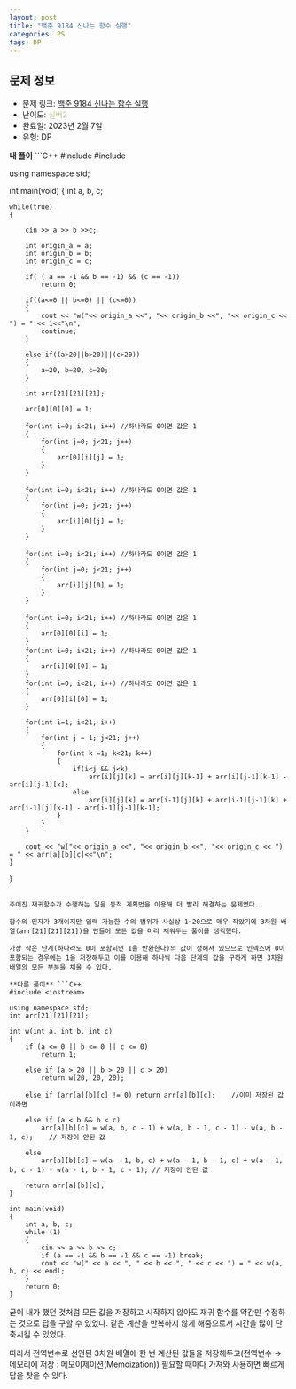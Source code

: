 ```yaml
---
layout: post
title: "백준 9184 신나는 함수 실행"
categories: PS
tags: DP
---
```


## 문제 정보
- 문제 링크: [백준 9184 신나는 함수 실행](https://www.acmicpc.net/problem/9184)
- 난이도: <span style="color:#B5C78A">실버2</span>
- 완료일: 2023년 2월 7일
- 유형: DP

  
  
**내 풀이** ```C++
#include <iostream>
#include <cmath>

using namespace std;

int main(void)
{
	int a, b, c;
	
	while(true)
	{
		
		cin >> a >> b >>c;
		
		int origin_a = a;
		int origin_b = b;
		int origin_c = c;
		
		if( ( a == -1 && b == -1) && (c == -1))
			return 0;

		if((a<=0 || b<=0) || (c<=0))
		{
			cout << "w("<< origin_a <<", "<< origin_b <<", "<< origin_c << ") = " << 1<<"\n";
			continue;
		}

		else if((a>20||b>20)||(c>20))
		{
			a=20, b=20, c=20;
		}

		int arr[21][21][21];

		arr[0][0][0] = 1;

		for(int i=0; i<21; i++) //하나라도 0이면 값은 1
		{
			for(int j=0; j<21; j++)
			{
				arr[0][i][j] = 1;
			}
		}

		for(int i=0; i<21; i++) //하나라도 0이면 값은 1
		{
			for(int j=0; j<21; j++)
			{
				arr[i][0][j] = 1;
			}
		}	

		for(int i=0; i<21; i++) //하나라도 0이면 값은 1
		{
			for(int j=0; j<21; j++)
			{
				arr[i][j][0] = 1;
			}
		}		

		for(int i=0; i<21; i++) //하나라도 0이면 값은 1
		{
			arr[0][0][i] = 1;
		}	
		for(int i=0; i<21; i++) //하나라도 0이면 값은 1
		{
			arr[i][0][0] = 1;
		}	
		for(int i=0; i<21; i++) //하나라도 0이면 값은 1
		{
			arr[0][i][0] = 1;
		}	

		for(int i=1; i<21; i++)
		{
			for(int j = 1; j<21; j++)
			{
				for(int k =1; k<21; k++)
				{
					if(i<j && j<k)
						arr[i][j][k] = arr[i][j][k-1] + arr[i][j-1][k-1] - arr[i][j-1][k];
					else
						arr[i][j][k] = arr[i-1][j][k] + arr[i-1][j-1][k] + arr[i-1][j][k-1] - arr[i-1][j-1][k-1];
				}
			}
		}

		cout << "w("<< origin_a <<", "<< origin_b <<", "<< origin_c << ") = " << arr[a][b][c]<<"\n";		
	}

}
```

주어진 재귀함수가 수행하는 일을 동적 계획법을 이용해 더 빨리 해결하는 문제였다.

함수의 인자가 3개이지만 입력 가능한 수의 범위가 사실상 1~20으로 매우 작았기에 3차원 배열(arr[21][21][21])을 만들어 모든 값을 미리 채워두는 풀이를 생각했다.

가장 작은 단계(하나라도 0이 포함되면 1을 반환한다)의 값이 정해져 있으므로 인덱스에 0이 포함되는 경우에는 1을 저장해두고 이를 이용해 하나씩 다음 단계의 값을 구하게 하면 3차원 배열의 모든 부분을 채울 수 있다.

**다른 풀이** ```C++
#include <iostream>

using namespace std;
int arr[21][21][21];

int w(int a, int b, int c)
{
	if (a <= 0 || b <= 0 || c <= 0)
		return 1;

	else if (a > 20 || b > 20 || c > 20)
		return w(20, 20, 20);

	else if (arr[a][b][c] != 0) return arr[a][b][c];	//이미 저장된 값이라면

	else if (a < b && b < c)
		arr[a][b][c] = w(a, b, c - 1) + w(a, b - 1, c - 1) - w(a, b - 1, c);	// 저장이 안된 값

	else
		arr[a][b][c] = w(a - 1, b, c) + w(a - 1, b - 1, c) + w(a - 1, b, c - 1) - w(a - 1, b - 1, c - 1); // 저장이 안된 값

	return arr[a][b][c];
}

int main(void)
{
	int a, b, c;
	while (1)
	{
		cin >> a >> b >> c;
		if (a == -1 && b == -1 && c == -1) break;
		cout << "w(" << a << ", " << b << ", " << c << ") = " << w(a, b, c) << endl;
	}
	return 0;
}
```

굳이 내가 했던 것처럼 모든 값을 저장하고 시작하지 않아도 재귀 함수를 약간만 수정하는 것으로 답을 구할 수 있었다. 같은 계산을 반복하지 않게 해줌으로서 시간을 많이 단축시킬 수 있었다.

따라서 전역변수로 선언된 3차원 배열에 한 번 계산된 값들을 저장해두고(전역변수 → 메모리에 저장 : 메모이제이션(Memoization)) 필요할 때마다 가져와 사용하면 빠르게 답을 찾을 수 있다. 
